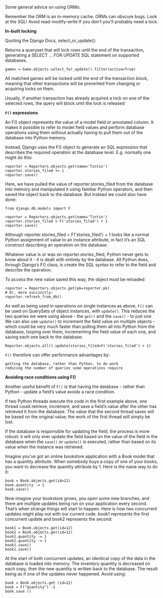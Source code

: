 Some general advice on using ORMs:

Remember the ORM is an in-memory cache. ORMs can obscure bugs. Look at the SQL! Avoid read-modify-write
If you don't you'll probably need a lock.


**In-built locking**

Quoting the Django Docs, select_or_update():

Returns a queryset that will lock rows until the end of the transaction, generating a SELECT ... FOR UPDATE SQL statement on supported databases.

    games = Game.objects.select_for_update().filter(active=True)

All matched games will be locked until the end of the transaction block, meaning that other transactions will be prevented from changing or acquiring locks on them.

Usually, if another transaction has already acquired a lock on one of the selected rows, the query will block until the lock is released


**`F()` expressions**

An F() object represents the value of a model field or annotated column. It makes it possible to refer to model field values and perform database operations using them without actually having to pull them out of the database into Python memory.

Instead, Django uses the F() object to generate an SQL expression that describes the required operation at the database level. E.g. normally one might do this:

    reporter = Reporters.objects.get(name='Tintin')
    reporter.stories_filed += 1
    reporter.save()

Here, we have pulled the value of reporter.stories_filed from the database into memory and manipulated it using familiar Python operators, and then saved the object back to the database. But instead we could also have done:

    from django.db.models import F

    reporter = Reporters.objects.get(name='Tintin')
    reporter.stories_filed = F('stories_filed') + 1
    reporter.save()

Although reporter.stories_filed = F('stories_filed') + 1 looks like a normal Python assignment of value to an instance attribute, in fact it’s an SQL construct describing an operation on the database.

Whatever value is or was on reporter.stories_filed, Python never gets to know about it - it is dealt with entirely by the database. All Python does, through Django’s F() class, is create the SQL syntax to refer to the field and describe the operation.

To access the new value saved this way, the object must be reloaded:

    reporter = Reporters.objects.get(pk=reporter.pk)
    # Or, more succinctly:
    reporter.refresh_from_db()

As well as being used in operations on single instances as above, `F()` can be used on QuerySets of object instances, with `update()`. This reduces the two queries we were using above - the `get()` and the `save()` - to just one
We can also use `update()` to increment the field value on multiple objects - which could be very much faster than pulling them all into Python from the database, looping over them, incrementing the field value of each one, and saving each one back to the database:

    Reporter.objects.all().update(stories_filed=F('stories_filed') + 1)

`F()` therefore can offer performance advantages by:

    getting the database, rather than Python, to do work
    reducing the number of queries some operations require

**Avoiding race conditions using F()**

Another useful benefit of `F()` is that having the database - rather than Python - update a field’s value avoids a race condition.

If two Python threads execute the code in the first example above, one thread could retrieve, increment, and save a field’s value after the other has retrieved it from the database. The value that the second thread saves will be based on the original value; the work of the first thread will simply be lost.

If the database is responsible for updating the field, the process is more robust: it will only ever update the field based on the value of the field in the database when the `save()` or `update()` is executed, rather than based on its value when the instance was retrieved.

Imagine you’ve got an online bookstore application with a Book  model that has a quantity attribute. When somebody buys a copy of one of your books, you want to decrease the quantity attribute by 1. Here is the naive way to do it:

    book = Book.objects.get(id=12)
    book.quantity -= 1
    book.save()

Now imagine your bookstore grows, you open some new branches, and there are multiple updates being run on your application every second. That’s when strange things will start to happen. Here is how two concurrent updates might play out with our current code. book1 represents the first concurrent update and book2 represents the second:

    book1 = Book.objects.get(id=12)
    book2 = Book.objects.get(id=12)
    book1.quantity -= 1
    book2.quantity -= 1
    book1.save()
    book2.save()

At the start of both concurrent updates, an identical copy of the data in the database is loaded into memory.  The inventory quantity is decreased on each copy, then the new quantity is written back to the database. The result being as if one of the updates never happened. Avoid using:

    book = Book.objects.get (id=12)
    book = F("quantity") -1
    book.save ()







